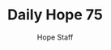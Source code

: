 ---
image: /assets/img/daily-hope-default-artwork.png
title: Daily Hope 75
number: 75
categories:
  - Daily Hope
author: Hope Staff
notes: Daily Hope 75
embed: >-
  <iframe src="https://open.spotify.com/embed/episode/1L2x1phWtvUpanXwRxcQky?utm_source=generator" width="400px" height="102px" frameborder=“0" scrolling=“no”></iframe>
---